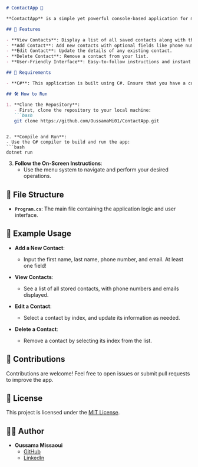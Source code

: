 

```markdown
# ContactApp 📱

**ContactApp** is a simple yet powerful console-based application for managing your contact list. With an intuitive command-line interface, you can easily **add**, **view**, **edit**, and **delete** contacts.

## 🌟 Features

- **View Contacts**: Display a list of all saved contacts along with their details.
- **Add Contact**: Add new contacts with optional fields like phone number and email.
- **Edit Contact**: Update the details of any existing contact.
- **Delete Contact**: Remove a contact from your list.
- **User-Friendly Interface**: Easy-to-follow instructions and instant feedback for each action.

## 🚀 Requirements

- **C#**: This application is built using C#. Ensure that you have a compatible runtime environment to run the program.

## 🛠️ How to Run

1. **Clone the Repository**:
   - First, clone the repository to your local machine:
   ```bash
   git clone https://github.com/OussamaMi01/ContactApp.git
   ```
   ```

2. **Compile and Run**:
   - Use the C# compiler to build and run the app:
   ```bash
   dotnet run
   ```

3. **Follow the On-Screen Instructions**:
   - Use the menu system to navigate and perform your desired operations.

## 📂 File Structure

- **`Program.cs`**: The main file containing the application logic and user interface.

## 🎯 Example Usage

- **Add a New Contact**:  
  - Input the first name, last name, phone number, and email. At least one field!
  
- **View Contacts**:  
  - See a list of all stored contacts, with phone numbers and emails displayed.

- **Edit a Contact**:  
  - Select a contact by index, and update its information as needed.

- **Delete a Contact**:  
  - Remove a contact by selecting its index from the list.

## 🤝 Contributions

Contributions are welcome! Feel free to open issues or submit pull requests to improve the app.

## 📝 License

This project is licensed under the [MIT License](LICENSE).

## 👨‍💻 Author

- **Oussama Missaoui**  
  - [GitHub](https://github.com/OussamaMi01)  
  - [LinkedIn](https://www.linkedin.com/in/oussama-missaoui-a48589246/)
